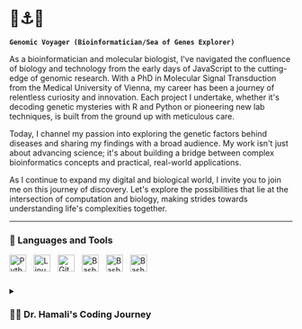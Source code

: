 # 🧬⚓️🌊

**`Genomic Voyager (Bioinformatician/Sea of Genes Explorer)`**

As a bioinformatician and molecular biologist, I've navigated the confluence of biology and technology from the early days of JavaScript to the cutting-edge of genomic research. With a PhD in Molecular Signal Transduction from the Medical University of Vienna, my career has been a journey of relentless curiosity and innovation. Each project I undertake, whether it's decoding genetic mysteries with R and Python or pioneering new lab techniques, is built from the ground up with meticulous care.

Today, I channel my passion into exploring the genetic factors behind diseases and sharing my findings with a broad audience. My work isn't just about advancing science; it's about building a bridge between complex bioinformatics concepts and practical, real-world applications.

As I continue to expand my digital and biological world, I invite you to join me on this journey of discovery. Let's explore the possibilities that lie at the intersection of computation and biology, making strides towards understanding life's complexities together.




---

### 🧰 Languages and Tools

<img align="left" alt="Python" width="30px" style="padding-right:10px;" src="https://cdn.jsdelivr.net/gh/devicons/devicon/icons/python/python-plain.svg" />
<img align="left" alt="Linux" width="30px" style="padding-right:10px;" src="https://cdn.jsdelivr.net/gh/devicons/devicon/icons/linux/linux-original.svg" />
<img align="left" alt="Git" width="30px" style="padding-right:10px;" src="https://cdn.jsdelivr.net/gh/devicons/devicon/icons/git/git-original.svg" />
<img align="left" alt="Bash" width="30px" style="padding-right:10px;" src="https://cdn.jsdelivr.net/gh/devicons/devicon/icons/vscode/vscode-original.svg">
<img align="left" alt="Bash" width="30px" style="padding-right:10px;" src="https://cdn.jsdelivr.net/gh/devicons/devicon/icons/r/r-original.svg">
<img align="left" alt="Bash" width="30px" style="padding-right:10px;" src="https://cdn.jsdelivr.net/gh/devicons/devicon/icons/bash/bash-original.svg" />

<br />


#

<details>
 <summary><h3>👨‍💻 Dr. Hamali's Coding Journey</h3></summary>
My interest in programming began 20 years ago with JavaScript coding for website development, evolving into a deep commitment to bioinformatics and molecular biology over the past fourteen years. With a Ph.D. in Molecular Signal Transduction from the Medical University of Vienna, I've spent more than a decade applying bioinformatics tools and conducting wet lab research. My expertise spans programming languages (R, Python, SQL), bioinformatics platforms (Bioconductor, DESeq2), and laboratory techniques (CRISPR-Cas9, NGS), enabling me to lead interdisciplinary projects that merge computational analysis with empirical research.
I have consistently updated my skills to stay abreast of advancements in the field while mentoring junior scientists and contributing to the scientific community through publications and presentations. As a U.S. green card holder, I am well-positioned to lead and innovate in bioinformatics and molecular biology, with a keen interest in pursuing full-time bioinformatics roles and leading projects that require a blend of computational and laboratory expertise.

[website]: linkedin/com/buluthamali
